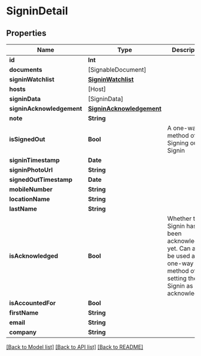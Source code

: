 # SigninDetail

## Properties
Name | Type | Description | Notes
------------ | ------------- | ------------- | -------------
**id** | **Int** |  | 
**documents** | [SignableDocument] |  | [optional] 
**signinWatchlist** | [**SigninWatchlist**](SigninWatchlist.md) |  | [optional] 
**hosts** | [Host] |  | [optional] 
**signinData** | [SigninData] |  | [optional] 
**signinAcknowledgement** | [**SigninAcknowledgement**](SigninAcknowledgement.md) |  | [optional] 
**note** | **String** |  | [optional] 
**isSignedOut** | **Bool** | A one-way method of Signing out a Signin | [optional] 
**signinTimestamp** | **Date** |  | [optional] 
**signinPhotoUrl** | **String** |  | [optional] 
**signedOutTimestamp** | **Date** |  | [optional] 
**mobileNumber** | **String** |  | [optional] 
**locationName** | **String** |  | [optional] 
**lastName** | **String** |  | [optional] 
**isAcknowledged** | **Bool** | Whether this Signin has been acknowledged yet. Can also be used as a one-way method of setting the Signin as acknowledged. | [optional] 
**isAccountedFor** | **Bool** |  | [optional] 
**firstName** | **String** |  | [optional] 
**email** | **String** |  | [optional] 
**company** | **String** |  | [optional] 

[[Back to Model list]](../README.md#documentation-for-models) [[Back to API list]](../README.md#documentation-for-api-endpoints) [[Back to README]](../README.md)


